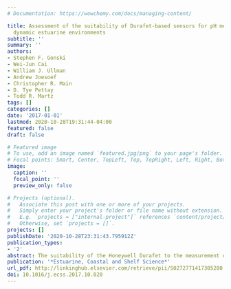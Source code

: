 ```yaml
---
# Documentation: https://wowchemy.com/docs/managing-content/

title: Assessment of the suitability of Durafet-based sensors for pH measurement in
  dynamic estuarine environments
subtitle: ''
summary: ''
authors:
- Stephen F. Gonski
- Wei-Jun Cai
- William J. Ullman
- Andrew Joesoef
- Christopher R. Main
- D. Tye Pettay
- Todd R. Martz
tags: []
categories: []
date: '2017-01-01'
lastmod: 2020-10-28T19:31:44-04:00
featured: false
draft: false

# Featured image
# To use, add an image named `featured.jpg/png` to your page's folder.
# Focal points: Smart, Center, TopLeft, Top, TopRight, Left, Right, BottomLeft, Bottom, BottomRight.
image:
  caption: ''
  focal_point: ''
  preview_only: false

# Projects (optional).
#   Associate this post with one or more of your projects.
#   Simply enter your project's folder or file name without extension.
#   E.g. `projects = ["internal-project"]` references `content/project/deep-learning/index.md`.
#   Otherwise, set `projects = []`.
projects: []
publishDate: '2020-10-28T23:31:43.795912Z'
publication_types:
- '2'
abstract: The suitability of the Honeywell Durafet to the measurement of pH in productive, high-fouling, and highly-turbid estuarine environments was investigated at the confluence of the Murderkill Estuary and Delaware Bay (Delaware, USA). Three different flow configurations of the SeapHOx sensor equipped with a Honeywell Durafet and its integrated internal (Ag/AgCl reference electrode containing a 4.5 M KCl gel liquid junction) and external (solid-state chloride ion selective electrode, Cl-ISE) reference electrodes were deployed for four periods between April 2015 and September 2016. In this environment, the Honeywell Durafet proved capable of making high-resolution and high-frequency pH measurements on the total scale between pH 6.8 and 8.4. Natural pH fluctuations of >1 pH unit were routinely captured over a range of timescales. The sensor pH collected between May and August 2016 using the most refined SeapHOx configuration exhibited good agreement with multiple sets of independently measured reference pH values. When deployed in conjunction with rigorous discrete sampling and calibration schemes, the sensor pH had a root-mean squared error ranging between 0.011 and 0.036 pH units across a wide range of salinity relative to both pH<sub>T</sub> calculated from measured dissolved inorganic carbon and total alkalinity and pH<sub>NBS</sub> measured with a glass electrode corrected to pH<sub>T</sub> at *in situ* conditions. The present work demonstrates the viability of the Honeywell Durafet to the measurement of pH to within the weather-level precision defined by the Global Ocean Acidification Observing Network (GOA-ON, ≤ 0.02 pH units) as a part of future estuarine CO2 chemistry studies undertaken in dynamic environments.
publication: '*Estuarine, Coastal and Shelf Science*'
url_pdf: http://linkinghub.elsevier.com/retrieve/pii/S0272771417305280
doi: 10.1016/j.ecss.2017.10.020
---
```

